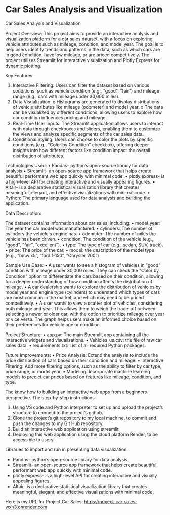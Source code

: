 # Car Sales Analysis and Visualization

Car Sales Analysis and Visualization

Project Overview:
This project aims to provide an interactive analysis and visualization platform for a car sales dataset, with a focus on exploring vehicle attributes such as mileage, condition, and model year. The goal is to help users identify trends and patterns in the data, such as which cars are in good condition, have low mileage, or are priced competitively. The project utilizes Streamlit for interactive visualization and Plotly Express for dynamic plotting.

Key Features:
1.	Interactive Filtering: Users can filter the dataset based on various conditions, such as vehicle condition (e.g., "good", "fair") and mileage range (e.g., cars with mileage under 30,000 miles).
2.	Data Visualization: 
    o	Histograms are generated to display distributions of vehicle attributes like mileage (odometer) and model year.
    o	The data can be visualized by different conditions, allowing users to explore how car condition influences pricing and mileage.
3.	Real-Time User Inputs: The Streamlit application allows users to interact with data through checkboxes and sliders, enabling them to customize the views and analyze specific segments of the car sales data.
4.	Conditional Styling: Users can choose to color the plots by specific conditions (e.g., "Color by Condition" checkbox), offering deeper insights into how different factors like condition impact the overall distribution of attributes.


Technologies Used:
  •	Pandas- python’s open-source library for data analysis
  •	Streamlit- an open-source app framework that helps create beautiful performant web app quickly with minimal code.
  •	plotly.express- is a high-level API for creating interactive and visually appealing figures.
  •	Altair- is a declarative statistical visualization library that creates meaningful, elegant, and effective visualizations with minimal code.
  •	Python: The primary language used for data analysis and building the application.


Data Description:
  
  The dataset contains information about car sales, including:
    •	model_year: The year the car model was manufactured.
    •	cylinders: The number of cylinders the vehicle's engine has.
    •	odometer: The number of miles the vehicle has been driven.
    •	condition: The condition of the vehicle (e.g., "good", "fair", "excellent").
    •	type: The type of car (e.g., sedan, SUV, truck).
    •	price: The price of the car. 
    •	model: the description of the model type (e.g., “bmw x5”, “ford f-150”, “Chrysler 200”)

Sample Use Case:
•	A user wants to see a histogram of vehicles in "good" condition with mileage under 30,000 miles. 
They can check the "Color by Condition" option to differentiate the cars based on their condition, 
allowing for a deeper understanding of how condition affects the distribution of mileage.
•	A car dealership wants to explore the distribution of vehicles by model year and engine type (cylinders) to understand which types of cars are most common in the market, and which may need to be priced competitively.
•	A user wants to view a scatter plot of vehicles, considering both mileage and year. This allows them to weigh the trade-off between selecting a newer or older car, with the option to prioritize mileage over year or vice versa. The graph helps users make an informed choice based on their preferences for vehicle age or condition.

Project Structure:
•	app.py: The main Streamlit app containing all the interactive widgets and visualizations.
•	Vehicles_us.csv: the file of raw car sales data.
•	requirements.txt: List of all required Python packages.


Future Improvements:
•	Price Analysis: Extend the analysis to include the price distribution of cars based on their condition and mileage.
•	Interactive Filtering: Add more filtering options, such as the ability to filter by car type, price range, or model year.
•	Modeling: Incorporate machine learning models to predict car prices based on features like mileage, condition, and type.

The know how to building an interactive web apps from a beginners perspective. The step-by-step instructions

1.	Using VS code and Python interpreter to set up and upload the project’s structure to connect to the project’s github.
2.	Clone the project’s git repository to my local machine, to commit and push the changes to my Git Hub repository.
3.	Build an interactive web application using streamlit
4.	Deploying this web application using the cloud platform Render, to be accessible to users.

Libraries to import and run in presenting data visualization.
-	Pandas- python’s open-source library for data analysis
-	Streamlit- an open-source app framework that helps create beautiful performant web app quickly with minimal code.
-	plotly.express- is a high-level API for creating interactive and visually appealing figures.
-	Altair- is a declarative statistical visualization library that creates meaningful, elegant, and effective visualizations with minimal code.

Here is my URL for Project Car Sales:
https://project-car-sales-wxh3.onrender.com
